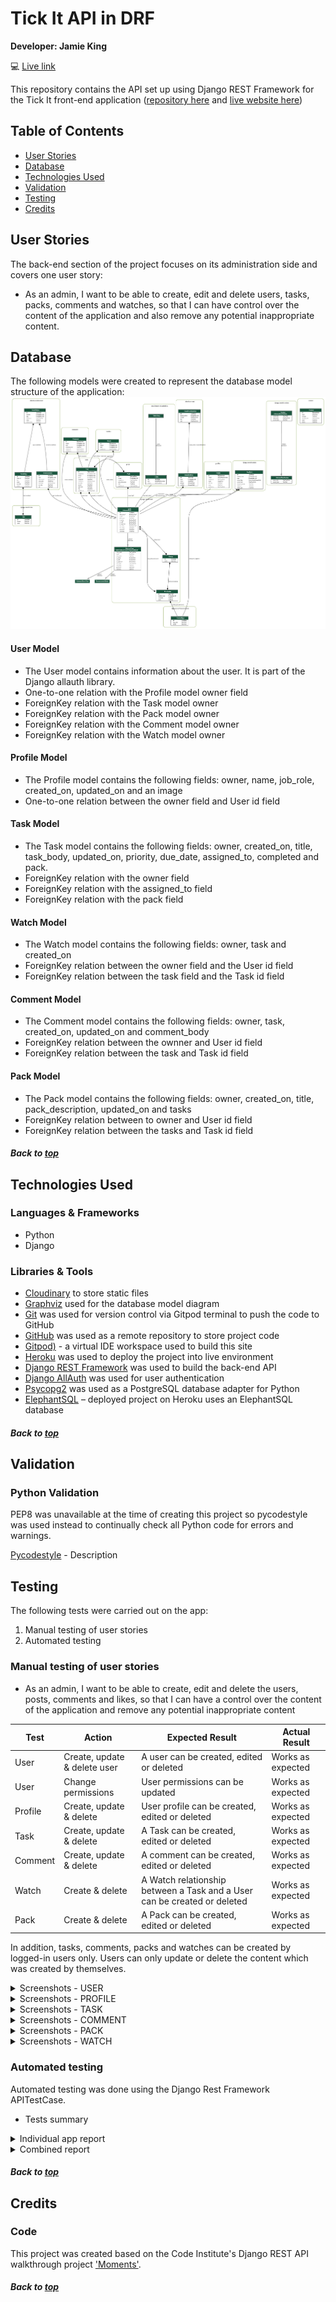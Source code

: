 # Tick It API in DRF

**Developer: Jamie King**

💻 [Live link](https://tick-it-pp5.herokuapp.com/)

This repository contains the API set up using Django REST Framework for the Tick It front-end application ([repository here](https://github.com/jkingportfolio/ci_pp5_tick_it_react) and [live website here](https://tick-it-app-pp5.herokuapp.com/))

## Table of Contents
  - [User Stories](#user-stories)
  - [Database](#database)
  - [Technologies Used](#technologies-used)
  - [Validation](#validation)
  - [Testing](#testing)
  - [Credits](#credits)

## User Stories

The back-end section of the project focuses on its administration side and covers one user story:
- As an admin, I want to be able to create, edit and delete users, tasks, packs, comments and watches, so that I can have control over the content of the application and also remove any potential inappropriate content.


## Database

The following models were created to represent the database model structure of the application:
<img src="docs/readme/project_models.png">

#### User Model

- The User model contains information about the user. It is part of the Django allauth library.
- One-to-one relation with the Profile model owner field
- ForeignKey relation with the Task model owner
- ForeignKey relation with the Pack model owner
- ForeignKey relation with the Comment model owner
- ForeignKey relation with the Watch model owner


#### Profile Model

- The Profile model contains the following fields: owner, name, job_role, created_on, updated_on and an image
- One-to-one relation between the owner field and User id field

#### Task Model

- The Task model contains the following fields: owner, created_on, title, task_body, updated_on, priority, due_date, assigned_to, completed and pack.
- ForeignKey relation with the owner field
- ForeignKey relation with the assigned_to field
- ForeignKey relation with the pack field

#### Watch Model

- The Watch model contains the following fields: owner, task and created_on
- ForeignKey relation between the owner field and the User id field
- ForeignKey relation between the task field and the Task id field

#### Comment Model

- The Comment model contains the following fields: owner, task, created_on, updated_on and comment_body
- ForeignKey relation between the ownner and User id field
- ForeignKey relation between the task and Task id field

#### Pack Model

- The Pack model contains the following fields: owner, created_on, title, pack_description, updated_on and tasks
- ForeignKey relation between to owner and User id field
- ForeignKey relation between the tasks and Task id field

##### Back to [top](#table-of-contents)


## Technologies Used

### Languages & Frameworks

- Python
- Django

### Libraries & Tools

- [Cloudinary](https://cloudinary.com/) to store static files
- [Graphviz](https://dreampuf.github.io/GraphvizOnline/) used for the database model diagram
- [Git](https://git-scm.com/) was used for version control via Gitpod terminal to push the code to GitHub
- [GitHub](https://github.com/) was used as a remote repository to store project code
- [Gitpod)](https://gitpod.io/workspaces) - a virtual IDE workspace used to build this site
- [Heroku](https://heroku.com) was used to deploy the project into live environment
- [Django REST Framework](https://www.django-rest-framework.org/) was used to build the back-end API
- [Django AllAuth](https://django-allauth.readthedocs.io/en/latest/index.html) was used for user authentication
- [Psycopg2](https://www.psycopg.org/docs/) was used as a PostgreSQL database adapter for Python
- [ElephantSQL](https://www.elephantsql.com/) – deployed project on Heroku uses an ElephantSQL database

##### Back to [top](#table-of-contents)


## Validation

### Python Validation

PEP8 was unavailable at the time of creating this project so pycodestyle was used instead to continually check all Python code for errors and warnings.

[Pycodestyle](https://pypi.org/project/pycodestyle/) - Description


## Testing

The following tests were carried out on the app:
1. Manual testing of user stories
2. Automated testing

### Manual testing of user stories

- As an admin, I want to be able to create, edit and delete the users, posts, comments and likes, so that I can have a control over the content of the application and remove any potential inappropriate content

**Test** | **Action** | **Expected Result** | **Actual Result**
-------- | ------------------- | ------------------- | -----------------
User | Create, update & delete user | A user can be created, edited or deleted | Works as expected
User | Change permissions | User permissions can be updated | Works as expected
Profile | Create, update & delete | User profile can be created, edited or deleted | Works as expected
Task | Create, update & delete | A Task can be created, edited or deleted | Works as expected
Comment | Create, update & delete | A comment can be created, edited or deleted | Works as expected
Watch | Create & delete |  A Watch relationship between a Task and a User can be created or deleted | Works as expected
Pack | Create & delete | A Pack can be created, edited or deleted | Works as expected

In addition, tasks, comments, packs and watches can be created by logged-in users only. Users can only update or delete the content which was created by themselves.

<details><summary>Screenshots - USER</summary>
    <details><summary>Create user</summary>
    <img src="docs/testing/manual/user-create-test-1.png">
    <br>
    <img src="docs/testing/manual/user-create-test-2.png">
    <br>
    <img src="docs/testing/manual/user-create-test-3.png">
    <br>
    </details>
</details>

<details><summary>Screenshots - PROFILE</summary>
    <details><summary>Update profile</summary>
    <img src="docs/testing/manual/profile-update-test-1.png">
    <br>
    <img src="docs/testing/manual/profile-update-test-2.png">
    <br>
    <img src="docs/testing/manual/profile-update-test-3.png">
    <br>
    </details>
    <details><summary>Delete profile</summary>
    <img src="docs/testing/manual/profile-delete-test-1.png">
    <br>
    <img src="docs/testing/manual/profile-delete-test-2.png">
    <br>
    <img src="docs/testing/manual/profile-delete-test-3.png">
    <br>
    <img src="docs/testing/manual/profile-delete-test-4.png">
    <br>
    </details>
</details>

<details><summary>Screenshots - TASK</summary>
    <details><summary>Create task</summary>
    <img src="docs/testing/manual/task-create-test-1.png">
    <br>
    <img src="docs/testing/manual/task-create-test-2.png">
    <br>
    <img src="docs/testing/manual/task-create-test-3.png">
    <br>
    </details>
    <details><summary>Update task</summary>
    <img src="docs/testing/manual/task-edit-test-1.png">
    <br>
    <img src="docs/testing/manual/task-edit-test-2.png">
    <br>
    </details>
    <details><summary>Delete task</summary>
    <img src="docs/testing/manual/task-delete-test-1.png">
    <br>
    <img src="docs/testing/manual/task-delete-test-2.png">
    <br>
    <img src="docs/testing/manual/task-delete-test-3.png">
    <br>
    </details>
</details>

<details><summary>Screenshots - COMMENT</summary>
    <details><summary>Create comment</summary>
    <img src="docs/testing/manual/comment-create-test-1.png">
    <br>
    <img src="docs/testing/manual/comment-create-test-2.png">
    <br>
    <img src="docs/testing/manual/comment-create-test-3.png">
    <br>
    </details>
    <details><summary>Update comment</summary>
    <img src="docs/testing/manual/comment-edit-test-1.png">
    <br>
    <img src="docs/testing/manual/comment-edit-test-2.png">
    <br>
    <img src="docs/testing/manual/comment-edit-test-3.png">
    </details>
    <details><summary>Delete comment</summary>
    <img src="docs/testing/manual/comment-delete-test-1.png">
    <br>
    <img src="docs/testing/manual/comment-delete-test-2.png">
    <br>
    <img src="docs/testing/manual/comment-delete-test-3.png">
    <br>
    </details>
</details>

<details><summary>Screenshots - PACK</summary>
    <details><summary>Create pack</summary>
    <img src="docs/testing/manual/pack-create-test-1.png">
    <br>
    <img src="docs/testing/manual/pack-create-test-2.png">
    <br>
    <img src="docs/testing/manual/pack-create-test-3.png">
    <br>
    </details>
    <details><summary>Edit pack</summary>
    <img src="docs/testing/manual/pack-edit-test-1.png">
    <br>
    <img src="docs/testing/manual/pack-edit-test-2.png">
    <br>
    <img src="docs/testing/manual/pack-edit-test-3.png">
    <br>
    </details>
    <details><summary>Delete pack</summary>
    <img src="docs/testing/manual/pack-delete-test-1.png">
    <br>
    <img src="docs/testing/manual/pack-delete-test-2.png">
    <br>
    <img src="docs/testing/manual/pack-delete-test-3.png">
    <br>
    </details>
</details>

<details><summary>Screenshots - WATCH</summary>
    <details><summary>Create - Watch Task</summary>
    <img src="docs/testing/manual/watch-create-test-1.png">
    <br>
    <img src="docs/testing/manual/watch-create-test-2.png">
    <br>
    </details>
    <details><summary>Delete - UnWatch Task - DJANGO ADMIN</summary>
    <img src="docs/testing/manual/watch-delete-test-1.png">
    <br>
    <img src="docs/testing/manual/watch-delete-test-2.png">
    <br>
    <img src="docs/testing/manual/watch-delete-test-3.png">
    <br>
    </details>
</details>


### Automated testing

Automated testing was done using the Django Rest Framework APITestCase.

- Tests summary

<details><summary>Individual app report</summary>
<img src="docs/testing/automated/automated_test_comments.png">
<img src="docs/testing/automated/automated_test_contact.png">
<img src="docs/testing/automated/automated_test_profiles.png">
<img src="docs/testing/automated/automated_test_tasks.png">
<img src="docs/testing/automated/automated_test_watches.png">
<img src="docs/testing/automated/automated_test_packs.png">
</details>

<details><summary>Combined report</summary>
<img src="docs/testing/automated/automated_test_complete.png">
</details>


##### Back to [top](#table-of-contents)


## Credits


### Code

This project was created based on the Code Institute's Django REST API walkthrough project ['Moments'](https://github.com/Code-Institute-Solutions/drf-api).

##### Back to [top](#table-of-contents)